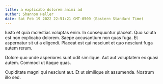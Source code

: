 ```yaml
---
title: a explicabo dolorem animi ad
author: Shannon Heller
date: Sat Feb 19 2022 22:51:21 GMT-0500 (Eastern Standard Time)
---
```

Iusto et quia molestias voluptas enim. In consequuntur placeat. Quo soluta est non explicabo dolorem. Saepe accusantium non quas fuga. Et aspernatur sit ut a eligendi. Placeat est qui nesciunt et quo nesciunt fuga autem rerum.

 Dolore quo unde asperiores sunt odit similique. Aut aut voluptatem ex quasi autem. Commodi ut itaque quas.

 Cupiditate magni qui nesciunt aut. Et ut similique sit assumenda. Nostrum illo sed.
